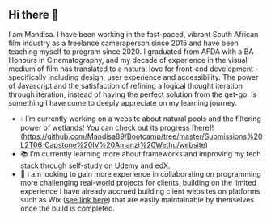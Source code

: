 ## Hi there 👋

I am Mandisa. I have been working in the fast-paced, vibrant South African film industry as a freelance cameraperson since 2015 and have been teaching myself to program since 2020. I graduated from AFDA with a BA Honours in Cinematography, and my decade of experience in the visual medium of film has translated to a natural love for front-end development - specifically including design, user experience and accessibility. The power of Javascript and the satisfaction of refining a logical thought iteration through iteration, instead of having the perfect solution from the get-go, is something I have come to deeply appreciate on my learning journey.

- 💧 I’m currently working on a website about natural pools and the filtering power of wetlands! You can check out its progress [here]!(https://github.com/Mandisa89/Bootcamp/tree/master/Submissions%20L2T06_Capstone%20IV%20Amanzi%20Wethu/website)
- 📚 I’m currently learning more about frameworks and improving my tech stack through self-study on Udemy and edX.
- 🌟 I am looking to gain more experience in collaborating on programming more challenging real-world projects for clients, building on the limited experience I have already accrued building client websites on platforms such as Wix ([see link here](https://www.linkedin.com/in/mandisa-macleod/details/featured/)) that are easily maintainable by themselves once the build is completed.


